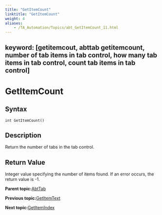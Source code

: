 ```yaml
--- 
title: "GetItemCount"
linktitle: "GetItemCount"
weight: 4
aliases: 
    - /TA_Automation/Topics/abt_GetItemCount_11.html
---
```

keyword: [getitemcout, abttab getitemcount, number of tab items in tab control, how many tab items in tab control, count tab items in tab control]
---

# GetItemCount

## Syntax

`int GetItemCount()`

## Description

Return the number of tabs in the tab control.

## Return Value

Integer value specifying the number of items found. If an error occurs, the return value is -1.

**Parent topic:**[AbtTab](/TA_Automation/Topics/abt_AbtTab.html)

**Previous topic:**[GetItemText](/TA_Automation/Topics/abt_GetItemText_11.html)

**Next topic:**[GetItemIndex](/TA_Automation/Topics/abt_GetItemIndex_11.html)

